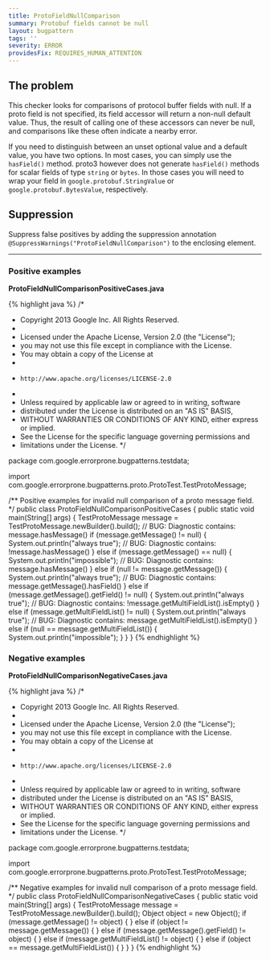 ```yaml
---
title: ProtoFieldNullComparison
summary: Protobuf fields cannot be null
layout: bugpattern
tags: ''
severity: ERROR
providesFix: REQUIRES_HUMAN_ATTENTION
---
```


<!--
*** AUTO-GENERATED, DO NOT MODIFY ***
To make changes, edit the @BugPattern annotation or the explanation in docs/bugpattern.
-->

## The problem
This checker looks for comparisons of protocol buffer fields with null. If a proto field is not specified, its field accessor will return a non-null default value. Thus, the result of calling one of these accessors can never be null, and comparisons like these often indicate a nearby error.

If you need to distinguish between an unset optional value and a default value, you have two options.  In most cases, you can simply use the `hasField()` method. proto3 however does not generate `hasField()` methods for scalar fields of type `string` or `bytes`. In those cases you will need to wrap your field in `google.protobuf.StringValue` or `google.protobuf.BytesValue`, respectively.

## Suppression
Suppress false positives by adding the suppression annotation `@SuppressWarnings("ProtoFieldNullComparison")` to the enclosing element.

----------

### Positive examples
__ProtoFieldNullComparisonPositiveCases.java__

{% highlight java %}
/*
 * Copyright 2013 Google Inc. All Rights Reserved.
 *
 * Licensed under the Apache License, Version 2.0 (the "License");
 * you may not use this file except in compliance with the License.
 * You may obtain a copy of the License at
 *
 *     http://www.apache.org/licenses/LICENSE-2.0
 *
 * Unless required by applicable law or agreed to in writing, software
 * distributed under the License is distributed on an "AS IS" BASIS,
 * WITHOUT WARRANTIES OR CONDITIONS OF ANY KIND, either express or implied.
 * See the License for the specific language governing permissions and
 * limitations under the License.
 */

package com.google.errorprone.bugpatterns.testdata;

import com.google.errorprone.bugpatterns.proto.ProtoTest.TestProtoMessage;

/** Positive examples for invalid null comparison of a proto message field. */
public class ProtoFieldNullComparisonPositiveCases {
  public static void main(String[] args) {
    TestProtoMessage message = TestProtoMessage.newBuilder().build();
    // BUG: Diagnostic contains: message.hasMessage()
    if (message.getMessage() != null) {
      System.out.println("always true");
      // BUG: Diagnostic contains: !message.hasMessage()
    } else if (message.getMessage() == null) {
      System.out.println("impossible");
      // BUG: Diagnostic contains: message.hasMessage()
    } else if (null != message.getMessage()) {
      System.out.println("always true");
      // BUG: Diagnostic contains: message.getMessage().hasField()
    } else if (message.getMessage().getField() != null) {
      System.out.println("always true");
      // BUG: Diagnostic contains: !message.getMultiFieldList().isEmpty()
    } else if (message.getMultiFieldList() != null) {
      System.out.println("always true");
      // BUG: Diagnostic contains: message.getMultiFieldList().isEmpty()
    } else if (null == message.getMultiFieldList()) {
      System.out.println("impossible");
    }
  }
}
{% endhighlight %}

### Negative examples
__ProtoFieldNullComparisonNegativeCases.java__

{% highlight java %}
/*
 * Copyright 2013 Google Inc. All Rights Reserved.
 *
 * Licensed under the Apache License, Version 2.0 (the "License");
 * you may not use this file except in compliance with the License.
 * You may obtain a copy of the License at
 *
 *     http://www.apache.org/licenses/LICENSE-2.0
 *
 * Unless required by applicable law or agreed to in writing, software
 * distributed under the License is distributed on an "AS IS" BASIS,
 * WITHOUT WARRANTIES OR CONDITIONS OF ANY KIND, either express or implied.
 * See the License for the specific language governing permissions and
 * limitations under the License.
 */

package com.google.errorprone.bugpatterns.testdata;

import com.google.errorprone.bugpatterns.proto.ProtoTest.TestProtoMessage;

/** Negative examples for invalid null comparison of a proto message field. */
public class ProtoFieldNullComparisonNegativeCases {
  public static void main(String[] args) {
    TestProtoMessage message = TestProtoMessage.newBuilder().build();
    Object object = new Object();
    if (message.getMessage() != object) {
    } else if (object != message.getMessage()) {
    } else if (message.getMessage().getField() != object) {
    } else if (message.getMultiFieldList() != object) {
    } else if (object == message.getMultiFieldList()) {
    }
  }
}
{% endhighlight %}

